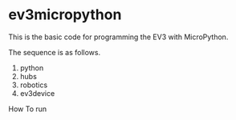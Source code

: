 # ev3micropython
This is the basic code for programming the EV3 with MicroPython.

The sequence is as follows.

1. python
2. hubs
3. robotics
4. ev3device


How To run
